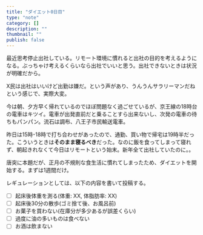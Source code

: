 ```yaml
---
title: "ダイエット0日目"
type: "note"
category: []
description: ""
thumbnail: ""
publish: false
---
```


最近思考停止出社している。リモート環境に慣れると出社の目的を考えるようになる。ぶっちゃけ考えるくらいなら出社でいいと思う。出社できないときは状況が明確だから。

X民は出社はいいけど出勤は嫌だ。という声があり、うんうんサラリーマンだねという感じで、実際大変。

今は朝、夕方早く帰れているのでほぼ問題なく過ごせているが、京王線の18時台の電車はキツイ。電車が出発直前だと乗ることすら出来ないし、次発の電車の待ちもパンパン。流石は調布、八王子市民輸送電車。

昨日は15時-18時で打ち合わせがあったので、通勤、買い物で帰宅は19時半だった。こういうときは**そのまま寝るべき**だった。なのに飯を食ってしまって寝れず、朝起きれなくて今日はリモートという始末。新年全て出社していたのに。。

唐突に本題だが、正月の不規則な食生活に慣れてしまったため、ダイエットを開始する。まずは1週間だけ。

レギュレーションとしては、以下の内容を書いて投稿する。

* [ ] 起床後体重を測る(体重: XX, 体脂肪率: XX)
* [ ] 起床後30分の散歩(ゴミ捨て後、お風呂前)
* [ ] お菓子を買わない(在庫分が多少あるが誤差くらい)
* [ ] 過度に油の多いものは食べない
* [ ] お酒は飲まない
